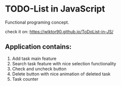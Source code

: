 # TODO-List in JavaScript
Functional programing concept.

check it on: https://wiktor90.github.io/ToDoList-in-JS/

## Application contains:
1.	Add task main feature
2.	Search task feature with nice selection functionality
3.	Check and uncheck button
4.	Delete button with nice animation of deleted task
5.	Task counter

